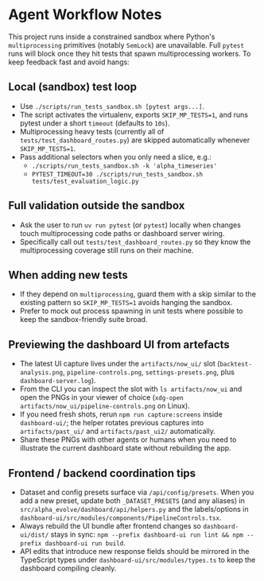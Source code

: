 # Agent Workflow Notes

This project runs inside a constrained sandbox where Python's `multiprocessing` primitives (notably `SemLock`) are unavailable. Full `pytest` runs will block once they hit tests that spawn multiprocessing workers. To keep feedback fast and avoid hangs:

## Local (sandbox) test loop
- Use `./scripts/run_tests_sandbox.sh [pytest args...]`.
- The script activates the virtualenv, exports `SKIP_MP_TESTS=1`, and runs pytest under a short `timeout` (defaults to `10s`).
- Multiprocessing heavy tests (currently all of `tests/test_dashboard_routes.py`) are skipped automatically whenever `SKIP_MP_TESTS=1`.
- Pass additional selectors when you only need a slice, e.g.:
  - `./scripts/run_tests_sandbox.sh -k 'alpha_timeseries'`
  - `PYTEST_TIMEOUT=30 ./scripts/run_tests_sandbox.sh tests/test_evaluation_logic.py`

## Full validation outside the sandbox
- Ask the user to run `uv run pytest` (or `pytest`) locally when changes touch multiprocessing code paths or dashboard server wiring.
- Specifically call out `tests/test_dashboard_routes.py` so they know the multiprocessing coverage still runs on their machine.

## When adding new tests
- If they depend on `multiprocessing`, guard them with a skip similar to the existing pattern so `SKIP_MP_TESTS=1` avoids hanging the sandbox.
- Prefer to mock out process spawning in unit tests where possible to keep the sandbox-friendly suite broad.

## Previewing the dashboard UI from artefacts
- The latest UI capture lives under the `artifacts/now_ui/` slot (`backtest-analysis.png`, `pipeline-controls.png`, `settings-presets.png`, plus `dashboard-server.log`).
- From the CLI you can inspect the slot with `ls artifacts/now_ui` and open the PNGs in your viewer of choice (`xdg-open artifacts/now_ui/pipeline-controls.png` on Linux).
- If you need fresh shots, rerun `npm run capture:screens` inside `dashboard-ui/`; the helper rotates previous captures into `artifacts/past_ui/` and `artifacts/past_ui2/` automatically.
- Share these PNGs with other agents or humans when you need to illustrate the current dashboard state without rebuilding the app.

## Frontend / backend coordination tips
- Dataset and config presets surface via `/api/config/presets`. When you add a new preset, update both `_DATASET_PRESETS` (and any aliases) in `src/alpha_evolve/dashboard/api/helpers.py` and the labels/options in `dashboard-ui/src/modules/components/PipelineControls.tsx`.
- Always rebuild the UI bundle after frontend changes so `dashboard-ui/dist/` stays in sync: `npm --prefix dashboard-ui run lint && npm --prefix dashboard-ui run build`.
- API edits that introduce new response fields should be mirrored in the TypeScript types under `dashboard-ui/src/modules/types.ts` to keep the dashboard compiling cleanly.
